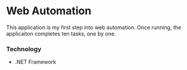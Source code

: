 ﻿# Web Automation

This application is my first step into web automation. Once running, the applicaiton completes ten tasks, one by one.

### Technology

* .NET Framework